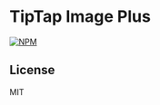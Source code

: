 # TipTap Image Plus
[![NPM](https://img.shields.io/npm/v/tiptap-image-plus.svg)](https://www.npmjs.com/package/tiptap-image-plus)


## License

MIT
